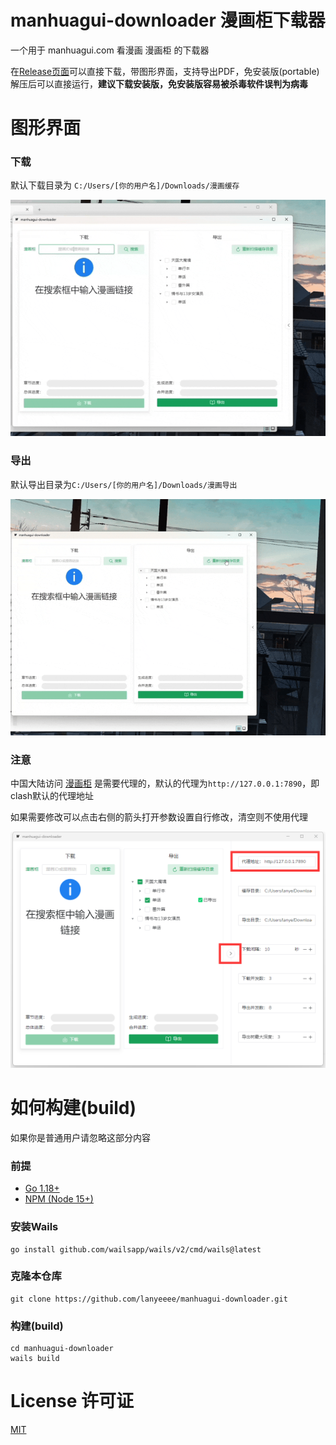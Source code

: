 # manhuagui-downloader 漫画柜下载器

一个用于 manhuagui.com 看漫画 漫画柜 的下载器

在[Release页面](https://github.com/lanyeeee/manhuagui-downloader/releases)可以直接下载，带图形界面，支持导出PDF，免安装版(portable)解压后可以直接运行，**建议下载安装版，免安装版容易被杀毒软件误判为病毒**

# 图形界面

### 下载

默认下载目录为 `C:/Users/[你的用户名]/Downloads/漫画缓存`

![download.gif](md/download.gif)

### 导出

默认导出目录为`C:/Users/[你的用户名]/Downloads/漫画导出`

![download.gif](md/export.gif)

### 注意

中国大陆访问 [漫画柜](https://www.manhuagui.com) 是需要代理的，默认的代理为`http://127.0.0.1:7890`，即clash默认的代理地址

如果需要修改可以点击右侧的箭头打开参数设置自行修改，清空则不使用代理

![image-20240519005528352](md/settings.png)

# 如何构建(build)

如果你是普通用户请忽略这部分内容

### 前提

- [Go 1.18+](https://go.dev/dl/)
- [NPM (Node 15+)](https://nodejs.org/en)

### 安装Wails

```
go install github.com/wailsapp/wails/v2/cmd/wails@latest
```

### 克隆本仓库

```
git clone https://github.com/lanyeeee/manhuagui-downloader.git
```

### 构建(build)

```
cd manhuagui-downloader
wails build
```

# License 许可证

[MIT](LICENSE)

